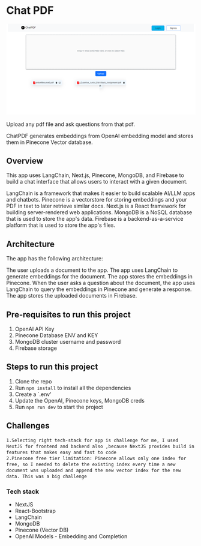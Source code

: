 # Chat PDF

<p align="center">
  <img src="public/chatpdfDemo.png" alt="demo" />
</p

Upload any pdf file and ask questions from that pdf. 

ChatPDF generates embeddings from OpenAI embedding model and stores them in Pinecone Vector database. 

## Overview
   This app uses LangChain, Next.js, Pinecone, MongoDB, and Firebase to build a chat interface that allows users to interact with a given document.

  LangChain is a framework that makes it easier to build scalable AI/LLM apps and chatbots.
  Pinecone is a vectorstore for storing embeddings and your PDF in text to later retrieve similar docs.
  Next.js is a React framework for building server-rendered web applications.
  MongoDB is a NoSQL database that is used to store the app's data.
  Firebase is a backend-as-a-service platform that is used to store the app's files.

## Architecture
   The app has the following architecture:

  The user uploads a document to the app.
  The app uses LangChain to generate embeddings for the document.
  The app stores the embeddings in Pinecone.
  When the user asks a question about the document, the app uses LangChain to query the embeddings in Pinecone and generate a response.
  The app stores the uploaded documents in Firebase.

## Pre-requisites to run this project

1. OpenAI API Key
2. Pinecone Database ENV and KEY
3. MongoDB cluster username and password
4. Firebase storage

## Steps to run this project

1. Clone the repo
2. Run `npm install` to install all the dependencies
3. Create a `.env'
4. Update the OpenAI, Pinecone keys, MongoDB creds 
5. Run `npm run dev` to start the project

## Challenges

    1.Selecting right tech-stack for app is challenge for me, I used NextJS for frontend and backend also ,because NextJS provides build in features that makes easy and fast to code
    2.Pinecone free tier limitation: Pinecone allows only one index for free, so I needed to delete the existing index every time a new document was uploaded and append the new vector index for the new data. This was a big challenge

### Tech stack

- NextJS
- React-Bootstrap
- LangChain
- MongoDB
- Pinecone (Vector DB)
- OpenAI Models - Embedding and Completion

